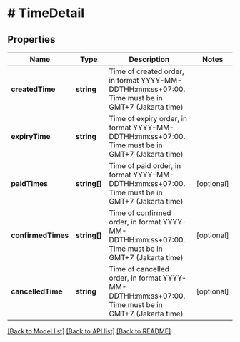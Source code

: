 # # TimeDetail

## Properties

Name | Type | Description | Notes
------------ | ------------- | ------------- | -------------
**createdTime** | **string** | Time of created order, in format YYYY-MM-DDTHH:mm:ss+07:00. Time must be in GMT+7 (Jakarta time) |
**expiryTime** | **string** | Time of expiry order, in format YYYY-MM-DDTHH:mm:ss+07:00. Time must be in GMT+7 (Jakarta time) |
**paidTimes** | **string[]** | Time of paid order, in format YYYY-MM-DDTHH:mm:ss+07:00. Time must be in GMT+7 (Jakarta time) | [optional]
**confirmedTimes** | **string[]** | Time of confirmed order, in format YYYY-MM-DDTHH:mm:ss+07:00. Time must be in GMT+7 (Jakarta time) | [optional]
**cancelledTime** | **string** | Time of cancelled order, in format YYYY-MM-DDTHH:mm:ss+07:00. Time must be in GMT+7 (Jakarta time) | [optional]

[[Back to Model list]](../../README.md#models) [[Back to API list]](../../README.md#endpoints) [[Back to README]](../../README.md)
